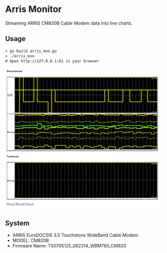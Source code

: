 # Arris Monitor

Streaming ARRIS CM820B Cable Modem data into live charts.

## Usage

```
> go build arris_mon.go
> ./arris_mon
# Open http://127.0.0.1:81 in your browser
```

![Arris Monitor](arris_mon.png)

## System

* ARRIS EuroDOCSIS 3.0 Touchstone WideBand Cable Modem
* MODEL: CM820B
* Firmware Name:	TS0705125_062314_WBM760_CM820